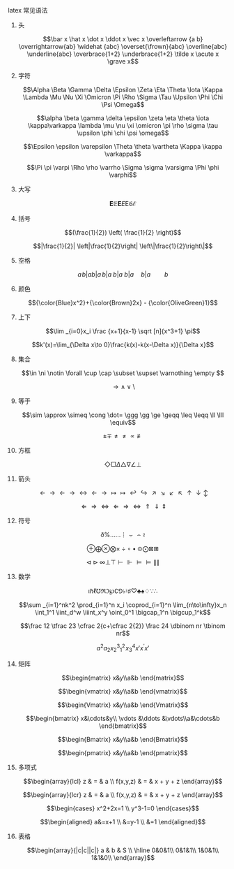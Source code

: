 latex 常见语法

1. 头 

    $$\bar x \hat x \dot x \ddot x \vec x \overleftarrow {a b} \overrightarrow{ab} \widehat {abc} \overset{\frown}{abc} \overline{abc} \underline{abc} \overbrace{1+2} \underbrace{1+2} \tilde x \acute x \grave x$$

1. 字符

    $$\Alpha \Beta \Gamma \Delta \Epsilon \Zeta \Eta \Theta	\Iota \Kappa \Lambda \Mu \Nu \Xi \Omicron \Pi	\Rho \Sigma \Tau \Upsilon \Phi \Chi \Psi \Omega$$

    $$\alpha \beta \gamma \delta \epsilon \zeta \eta \theta	\iota \kappa\varkappa \lambda \mu \nu \xi \omicron \pi \rho \sigma \tau \upsilon \phi \chi \psi \omega$$

    $$\Epsilon \epsilon \varepsilon \Theta \theta \vartheta \Kappa \kappa \varkappa$$

    $$\Pi \pi \varpi \Rho \rho \varrho \Sigma \sigma \varsigma \Phi \phi \varphi$$

1. 大写

    $$\boldsymbol E \mathbb E \mathbf E \mathit E \mathrm E \mathfrak E \mathcal E $$

1. 括号

    $$(\frac{1}{2}) \left( \frac{1}{2} \right)$$

    $$|\frac{1}{2}| \left|\frac{1}{2}\right| \left\|\frac{1}{2}\right\|$$

1. 空格

    $$a\!b|a b|a\,b|a\;b|a\ b|a\quad b|a\qquad b$$

1. 颜色

    $${\color{Blue}x^2}+{\color{Brown}2x} - {\color{OliveGreen}1}$$

1. 上下

    $$\lim _{i=0}x_i \frac {x+1}{x-1} \sqrt [n]{x^3+1} \pi$$

    $$k'(x)=\lim_{\Delta x\to 0}\frac{k(x)-k(x-\Delta x)}{\Delta x}$$

1. 集合

    $$\in \ni \notin \forall \cup \cap \subset \supset \varnothing \empty $$

    $$\to \land \lor \setminus$$

1. 等于

    $$\sim \approx \simeq \cong \dot= \ggg \gg \ge \geqq \leq \leqq \ll \lll \equiv$$

    $$\pm \mp \ne \neq \propto \not\equiv$$

1. 方框

    $$\Diamond \Box \Delta \triangle \nabla \angle \perp$$

1. 箭头

    $$\leftarrow \rightarrow \gets \to \leftrightarrow \longleftarrow \longrightarrow \mapsto \longmapsto \hookleftarrow \hookrightarrow \nearrow \searrow \swarrow \nwarrow \uparrow \downarrow \updownarrow$$

    $$\Leftarrow \Rightarrow \Leftrightarrow \Longleftarrow \Longrightarrow \Longleftrightarrow \Uparrow \Downarrow \Updownarrow$$

1. 符号

    $$\eth \% \dots \ldots \vdots \smile \frown \wr$$

    $$\oplus \bigoplus \otimes \bigotimes \times \div \circ \bullet \odot \bigodot \boxtimes \boxplus$$

    $$\triangleleft \triangleright \infty \bot \top \vdash \Vdash \vDash \models \lVert \rVert $$

1. 数学

    $$\imath \hbar \ell \mho \Re \Im \wp \complement \Game \flat \natural \sharp \heartsuit \clubsuit \spadesuit \diamondsuit \because \therefore$$

    $$\sum _{i=1}^nk^2 \prod_{i=1}^n x_i \coprod_{i=1}^n \lim_{n\to\infty}x_n \int_1^1 \iint_d^w \iiint_x^y \oint_0^1 \bigcap_1^n \bigcup_1^k$$

    $$\frac 12 \tfrac 23 \cfrac 2{c+\cfrac 2{2}} \frac 24 \dbinom nr \tbinom nr$$

    $$a^2 a_2 x_2^3 {}_1^2\!x_3^4 x' x^\prime x\prime$$

1. 矩阵

    $$\begin{matrix} x&y\\a&b \end{matrix}$$

    $$\begin{vmatrix} x&y\\a&b \end{vmatrix}$$

    $$\begin{Vmatrix} x&y\\a&b \end{Vmatrix}$$

    $$\begin{bmatrix} x&\cdots&y\\ \vdots &\ddots &\vdots\\a&\cdots&b \end{bmatrix}$$

    $$\begin{Bmatrix} x&y\\a&b \end{Bmatrix}$$

    $$\begin{pmatrix} x&y\\a&b \end{pmatrix}$$

1. 多项式

    $$\begin{array}{lcl} z & = & a \\ f(x,y,z) & = & x + y + z \end{array}$$

    $$\begin{array}{lcr} z & = & a \\ f(x,y,z) & = & x + y + z \end{array}$$

    $$\begin{cases}
x^2+2x=1 \\
y^3-1=0
\end{cases}$$

    $$\begin{aligned}
a&=x+1 \\
&=y-1  \\
&=1
\end{aligned}$$

1. 表格

    $$\begin{array}{|c|c||c|} a & b & S \\ \hline 0&0&1\\ 0&1&1\\ 1&0&1\\ 1&1&0\\ \end{array}$$



